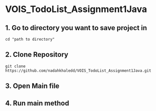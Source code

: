 # VOIS_TodoList_Assignment1Java

## 1. Go to directory you want to save project in
    cd "path to directory"
     
## 2. Clone Repository
    git clone https://github.com/nadahkhaledd/VOIS_TodoList_Assignment1Java.git
 
## 3. Open Main file

## 4. Run main method
